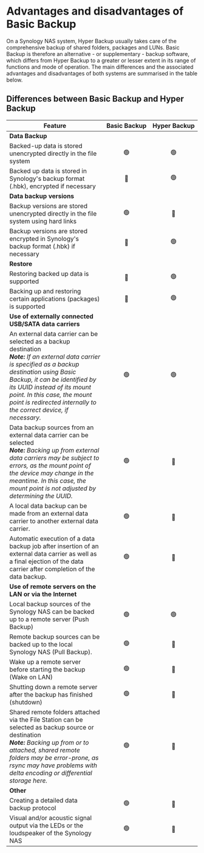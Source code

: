 # Advantages and disadvantages of Basic Backup
On a Synology NAS system, Hyper Backup usually takes care of the comprehensive backup of shared folders, packages and LUNs. Basic Backup is therefore an alternative - or supplementary - backup software, which differs from Hyper Backup to a greater or lesser extent in its range of functions and mode of operation. The main differences and the associated advantages and disadvantages of both systems are summarised in the table below.  

## Differences between Basic Backup and Hyper Backup

| Feature | Basic&nbsp;Backup | Hyper&nbsp;Backup |
| --- | :---: | :---: |
| **Data Backup** |
| Backed-up data is stored unencrypted directly in the file system | 🟢 | 🟢 |
| Backed up data is stored in Synology's backup format (.hbk), encrypted if necessary | 🔴 | 🟢 |
| **Data backup versions** |
| Backup versions are stored unencrypted directly in the file system using hard links | 🟢 | 🔴 |
| Backup versions are stored encrypted in Synology's backup format (.hbk) if necessary | 🔴 | 🟢 |
| **Restore** |
| Restoring backed up data is supported	| 🔴 | 🟢 |
| Backing up and restoring certain applications (packages) is supported	 | 🔴 | 🟢 |
| **Use of externally connected USB/SATA data carriers** |
| An external data carrier can be selected as a backup destination<br />***Note:** If an external data carrier is specified as a backup destination using Basic Backup, it can be identified by its UUID instead of its mount point. In this case, the mount point is redirected internally to the correct device, if necessary.* | 🟢 | 🟢 |
| Data backup sources from an external data carrier can be selected<br />***Note:** Backing up from external data carriers may be subject to errors, as the mount point of the device may change in the meantime. In this case, the mount point is not adjusted by determining the UUID.* | 🟢 | 🔴 |
| A local data backup can be made from an external data carrier to another external data carrier. | 🟢 | 🔴 |
| Automatic execution of a data backup job after insertion of an external data carrier as well as a final ejection of the data carrier after completion of the data backup. | 🟢 | 🔴 |
| **Use of remote servers on the LAN or via the Internet** |
| Local backup sources of the Synology NAS can be backed up to a remote server (Push Backup) | 🟢 | 🟢 |
| Remote backup sources can be backed up to the local Synology NAS (Pull Backup). | 🟢 | 🔴 |
| Wake up a remote server before starting the backup (Wake on LAN) | 🟢 | 🔴 |
| Shutting down a remote server after the backup has finished (shutdown) | 🟢 | 🔴 |
| Shared remote folders attached via the File Station can be selected as backup source or destination<br />***Note:** Backing up from or to attached, shared remote folders may be error-prone, as rsync may have problems with delta encoding or differential storage here.*| 🟢 | 🔴 |
| **Other** |
| Creating a detailed data backup protocol | 🟢 | 🔴 |
| Visual and/or acoustic signal output via the LEDs or the loudspeaker of the Synology NAS | 🟢 | 🔴 |
